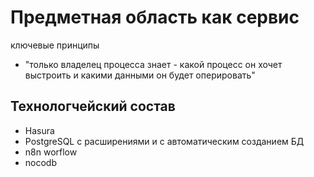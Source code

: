# Предметная область как сервис

ключевые принципы 

* "только владелец процесса знает - какой процесс он хочет выстроить и какими данными он будет оперировать"

## Технологчейский состав

* Hasura
* PostgreSQL с расширениями и с автоматическим созданием БД
* n8n worflow
* nocodb

